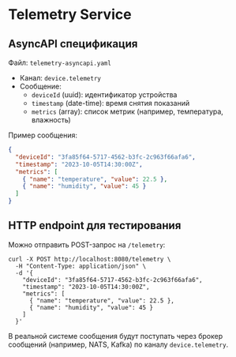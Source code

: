 # Telemetry Service

## AsyncAPI спецификация

Файл: `telemetry-asyncapi.yaml`

- Канал: `device.telemetry`
- Сообщение:
  - `deviceId` (uuid): идентификатор устройства
  - `timestamp` (date-time): время снятия показаний
  - `metrics` (array): список метрик (например, температура, влажность)

Пример сообщения:
```json
{
  "deviceId": "3fa85f64-5717-4562-b3fc-2c963f66afa6",
  "timestamp": "2023-10-05T14:30:00Z",
  "metrics": [
    { "name": "temperature", "value": 22.5 },
    { "name": "humidity", "value": 45 }
  ]
}
```

## HTTP endpoint для тестирования

Можно отправить POST-запрос на `/telemetry`:

```
curl -X POST http://localhost:8080/telemetry \
  -H "Content-Type: application/json" \
  -d '{
    "deviceId": "3fa85f64-5717-4562-b3fc-2c963f66afa6",
    "timestamp": "2023-10-05T14:30:00Z",
    "metrics": [
      { "name": "temperature", "value": 22.5 },
      { "name": "humidity", "value": 45 }
    ]
  }'
```

В реальной системе сообщения будут поступать через брокер сообщений (например, NATS, Kafka) по каналу `device.telemetry`. 